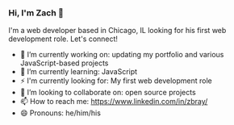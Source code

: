 ### Hi, I'm Zach 👋

I'm a web developer based in Chicago, IL looking for his first web development role. Let's connect!

- 🔭 I’m currently working on: updating my portfolio and various JavaScript-based projects
- 🌱 I’m currently learning: JavaScript
- ⚡ I'm currently looking for: My first web development role
- 👯 I’m looking to collaborate on: open source projects
- 📫 How to reach me: https://www.linkedin.com/in/zbray/
- 😄 Pronouns: he/him/his
